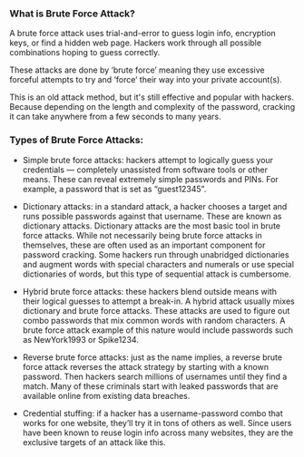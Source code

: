 ### What is Brute Force Attack?

A brute force attack uses trial-and-error to guess login info, encryption keys, or find a hidden web page. Hackers work through all possible combinations hoping to guess correctly.

These attacks are done by ‘brute force’ meaning they use excessive forceful attempts to try and ‘force’ their way into your private account(s).

This is an old attack method, but it's still effective and popular with hackers. Because depending on the length and complexity of the password, cracking it can take anywhere from a few seconds to many years.

### Types of Brute Force Attacks:

- Simple brute force attacks: hackers attempt to logically guess your credentials — completely unassisted from software tools or other means. These can reveal extremely simple passwords and PINs. For example, a password that is set as “guest12345”.

- Dictionary attacks: in a standard attack, a hacker chooses a target and runs possible passwords against that username. These are known as dictionary attacks. Dictionary attacks are the most basic tool in brute force attacks. While not necessarily being brute force attacks in themselves, these are often used as an important component for password cracking. Some hackers run through unabridged dictionaries and augment words with special characters and numerals or use special dictionaries of words, but this type of sequential attack is cumbersome.

- Hybrid brute force attacks: these hackers blend outside means with their logical guesses to attempt a break-in. A hybrid attack usually mixes dictionary and brute force attacks. These attacks are used to figure out combo passwords that mix common words with random characters. A brute force attack example of this nature would include passwords such as NewYork1993 or Spike1234.

- Reverse brute force attacks: just as the name implies, a reverse brute force attack reverses the attack strategy by starting with a known password. Then hackers search millions of usernames until they find a match. Many of these criminals start with leaked passwords that are available online from existing data breaches.

- Credential stuffing: if a hacker has a username-password combo that works for one website, they’ll try it in tons of others as well. Since users have been known to reuse login info across many websites, they are the exclusive targets of an attack like this.

